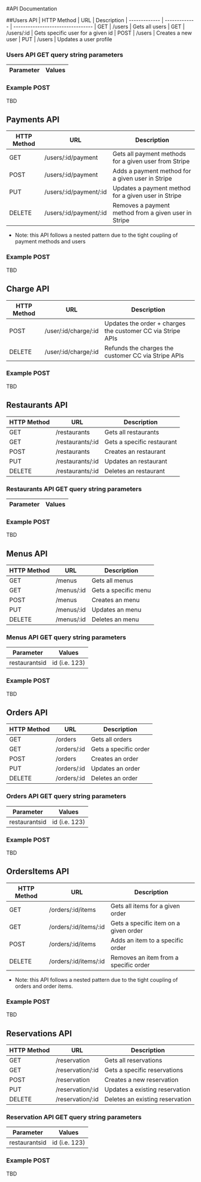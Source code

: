 #API Documentation

##Users API
| HTTP Method   | URL           | Description 
| ------------- | ------------- | ---------------------------------
| GET           | /users        | Gets all users
| GET           | /users/:id    | Gets specific user for a given id
| POST          | /users        | Creates a new user
| PUT           | /users        | Updates a user profile

### Users API GET query string parameters
| Parameter     | Values           |
| ------------- | -------------    | 

### Example POST
TBD


## Payments API
| HTTP Method   | URL                   | Description
| ------------- | -------------------   | ---------------------------------
| GET           | /users/:id/payment     | Gets all payment methods for a given user from Stripe
| POST          | /users/:id/payment     | Adds a payment method for a given user in Stripe
| PUT           | /users/:id/payment/:id | Updates a payment method for a given user in Stripe
| DELETE        | /users/:id/payment/:id | Removes a payment method from a given user in Stripe

- Note: this API follows a nested pattern due to the tight coupling of payment methods and users

### Example POST
TBD


## Charge API
| HTTP Method   | URL                   | Description
| ------------- | -------------------   | ---------------------------------
| POST          | /user/:id/charge/:id | Updates the order + charges the customer CC via Stripe APIs
| DELETE        | /user/:id/charge/:id | Refunds the charges the customer CC via Stripe APIs

### Example POST
TBD


## Restaurants API
| HTTP Method   | URL           | Description
| ------------- | ------------- | ---------------------------------
| GET           | /restaurants       | Gets all restaurants
| GET           | /restaurants/:id   | Gets a specific restaurant
| POST          | /restaurants       | Creates an restaurant
| PUT           | /restaurants/:id   | Updates an restaurant
| DELETE        | /restaurants/:id   | Deletes an restaurant

### Restaurants API GET query string parameters
| Parameter     | Values           |
| ------------- | -------------    | 

### Example POST
TBD


## Menus API
| HTTP Method   | URL           | Description
| ------------- | ------------- | ---------------------------------
| GET           | /menus       | Gets all menus
| GET           | /menus/:id   | Gets a specific menu
| POST          | /menus       | Creates an menu
| PUT           | /menus/:id   | Updates an menu
| DELETE        | /menus/:id   | Deletes an menu

### Menus API GET query string parameters
| Parameter     | Values           |
| ------------- | -------------    | 
| restaurantsid | id (i.e. 123)  |

### Example POST
TBD

## Orders API
| HTTP Method   | URL           | Description
| ------------- | ------------- | ---------------------------------
| GET           | /orders       | Gets all orders
| GET           | /orders/:id   | Gets a specific order
| POST          | /orders       | Creates an order
| PUT           | /orders/:id   | Updates an order
| DELETE        | /orders/:id   | Deletes an order

### Orders API GET query string parameters
| Parameter     | Values          |
| ------------- | -------------   | 
| restaurantsid | id (i.e. 123)  |

### Example POST
TBD


## OrdersItems API
| HTTP Method   | URL                   | Description
| ------------- | -------------------   | ---------------------------------
| GET           | /orders/:id/items     | Gets all items for a given order
| GET           | /orders/:id/items/:id | Gets a specific item on a given order
| POST          | /orders/:id/items     | Adds an item to a specific order
| DELETE        | /orders/:id/items/:id | Removes an item from a specific order    

- Note: this API follows a nested pattern due to the tight coupling of orders and order items.

### Example POST
TBD


## Reservations API
| HTTP Method   | URL                    | Description
| ------------- | ---------------------- | ---------------------------------
| GET           | /reservation           | Gets all reservations
| GET           | /reservation/:id       | Gets a specific reservations
| POST          | /reservation           | Creates a new reservation
| PUT           | /reservation/:id       | Updates a existing reservation
| DELETE        | /reservation/:id       | Deletes an existing reservation

### Reservation API GET query string parameters
| Parameter     | Values          |
| ------------- | -------------  | 
| restaurantsid | id (i.e. 123)  |

### Example POST
TBD



